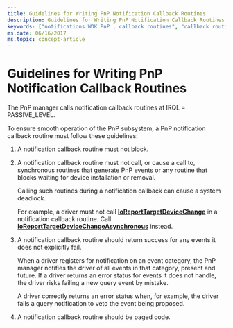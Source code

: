 ```yaml
---
title: Guidelines for Writing PnP Notification Callback Routines
description: Guidelines for Writing PnP Notification Callback Routines
keywords: ["notifications WDK PnP , callback routines", "callback routines WDK PnP"]
ms.date: 06/16/2017
ms.topic: concept-article
---
```


# Guidelines for Writing PnP Notification Callback Routines





The PnP manager calls notification callback routines at IRQL = PASSIVE\_LEVEL.

To ensure smooth operation of the PnP subsystem, a PnP notification callback routine must follow these guidelines:

1.  A notification callback routine must not block.

2.  A notification callback routine must not call, or cause a call to, synchronous routines that generate PnP events or any routine that blocks waiting for device installation or removal.

    Calling such routines during a notification callback can cause a system deadlock.

    For example, a driver must not call [**IoReportTargetDeviceChange**](/windows-hardware/drivers/ddi/wdm/nf-wdm-ioreporttargetdevicechange) in a notification callback routine. Call [**IoReportTargetDeviceChangeAsynchronous**](/windows-hardware/drivers/ddi/wdm/nf-wdm-ioreporttargetdevicechangeasynchronous) instead.

3.  A notification callback routine should return success for any events it does not explicitly fail.

    When a driver registers for notification on an event category, the PnP manager notifies the driver of all events in that category, present and future. If a driver returns an error status for events it does not handle, the driver risks failing a new query event by mistake.

    A driver correctly returns an error status when, for example, the driver fails a query notification to veto the event being proposed.

4.  A notification callback routine should be paged code.

 

